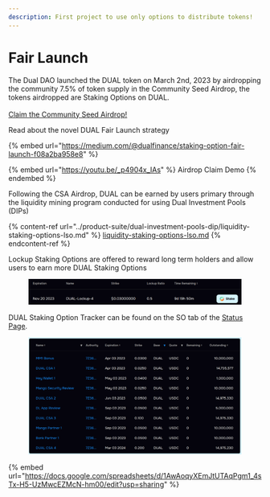 ```yaml
---
description: First project to use only options to distribute tokens!
---
```


# Fair Launch

The Dual DAO launched the DUAL token on March 2nd, 2023 by airdropping the community 7.5% of token supply in the Community Seed Airdrop, the tokens airdropped are Staking Options on DUAL.\
\
[Claim the Community Seed Airdrop!](https://csa.dual.finance/airdrop)

Read about the novel DUAL Fair Launch strategy

{% embed url="https://medium.com/@dualfinance/staking-option-fair-launch-f08a2ba958e8" %}

{% embed url="https://youtu.be/_p4904x_IAs" %}
Airdrop Claim Demo
{% endembed %}

Following the CSA Airdrop, DUAL can be earned by users primary through the liquidity mining program conducted for using Dual Investment Pools (DIPs)

{% content-ref url="../product-suite/dual-investment-pools-dip/liquidity-staking-options-lso.md" %}
[liquidity-staking-options-lso.md](../product-suite/dual-investment-pools-dip/liquidity-staking-options-lso.md)
{% endcontent-ref %}

Lockup Staking Options are offered to reward long term holders and allow users to earn more DUAL Staking Options

<figure><img src="../.gitbook/assets/image (1).png" alt=""><figcaption></figcaption></figure>

DUAL Staking Option Tracker can be found on the SO tab of the [Status Page](https://status.dual.finance/).

<figure><img src="../.gitbook/assets/SO Status" alt=""><figcaption></figcaption></figure>

{% embed url="https://docs.google.com/spreadsheets/d/1AwAoqyXEmJtUTAqPgm1_4sTx-H5-UzMwcEZMcN-hm00/edit?usp=sharing" %}
